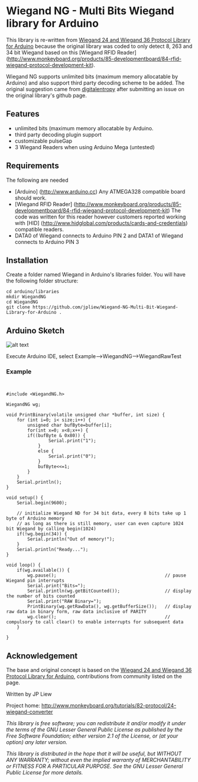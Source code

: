 # Wiegand NG - Multi Bits Wiegand library for Arduino

This library is re-written from [Wiegand 24 and Wiegand 36 Protocol Library for Arduino](https://github.com/monkeyboard/Wiegand-Protocol-Library-for-Arduino) because the original library was coded to only detect 8, 263 and 34 bit Wiegand based on this [Wiegand RFID Reader] (http://www.monkeyboard.org/products/85-developmentboard/84-rfid-wiegand-protocol-development-kit).

Wiegand NG supports unlimited bits (maximum memory allocatable by Arduino) and also support third party decoding scheme to be added. The original suggestion came from [digitalentropy](https://github.com/digitalentropy) after submitting an issue on the original library's github page.

## Features

* unlimited bits (maximum memory allocatable by Arduino.
* third party decoding plugin support
* customizable pulseGap
* 3 Wiegand Readers when using Arduino Mega (untested)

## Requirements

The following are needed 

* [Arduino] (http://www.arduino.cc) Any ATMEGA328 compatible board should work.
* [Wiegand RFID Reader] (http://www.monkeyboard.org/products/85-developmentboard/84-rfid-wiegand-protocol-development-kit) The code was written for this reader however customers reported working with [HID] (http://www.hidglobal.com/products/cards-and-credentials) compatible readers.
* DATA0 of Wiegand connects to Arduino PIN 2 and DATA1 of Wiegand connects to Arduino PIN 3

## Installation 

Create a folder named Wiegand in Arduino's libraries folder.  You will have the following folder structure:

	cd arduino/libraries
	mkdir WiegandNG
	cd WiegandNG
	git clone https://github.com/jpliew/Wiegand-NG-Multi-Bit-Wiegand-Library-for-Arduino .

## Arduino Sketch

![alt text](http://www.monkeyboard.org/images/tutorials/wiegand/wiegand_arduino.png "RFID Reader to Arduino connection diagram")


Execute Arduino IDE, select Example-->WiegandNG-->WiegandRawTest

### Example
<pre><code>

#include &lt;WiegandNG.h&gt;

WiegandNG wg;

void PrintBinary(volatile unsigned char *buffer, int size) {
	for (int i=0; i< size;i++) {
		unsigned char bufByte=buffer[i];
		for(int x=0; x<8;x++) {
		if((bufByte & 0x80)) {
				Serial.print("1");
			}
			else {
				Serial.print("0");
			}
			bufByte<<=1;
		}
	}
	Serial.println();
}

void setup() {
	Serial.begin(9600);

	// initialize Wiegand ND for 34 bit data, every 8 bits take up 1 byte of Arduino memory
	// as long as there is still memory, user can even capture 1024 bit Wiegand by calling begin(1024)
	if(!wg.begin(34)) {										
		Serial.println("Out of memory!");
	}
	Serial.println("Ready...");
}

void loop() {
	if(wg.available()) {
		wg.pause();											// pause Wiegand pin interrupts
		Serial.print("Bits=");
		Serial.println(wg.getBitCounted());					// display the number of bits counted
		Serial.print("RAW Binary=");
		PrintBinary(wg.getRawData(), wg.getBufferSize());	// display raw data in binary form, raw data inclusive of PARITY
		wg.clear();											// compulsory to call clear() to enable interrupts for subsequent data
	}

}
</code></pre>

## Acknowledgement
The base and original concept is based on the [Wiegand 24 and Wiegand 36 Protocol Library for Arduino](https://github.com/monkeyboard/Wiegand-Protocol-Library-for-Arduino), contributions from community listed on the page.

Written by JP Liew

Project home: http://www.monkeyboard.org/tutorials/82-protocol/24-wiegand-converter

*This library is free software; you can redistribute it and/or modify it under the terms of the GNU Lesser General Public License as published by the Free Software Foundation; either version 2.1 of the License, or (at your option) any later version.*

*This library is distributed in the hope that it will be useful, but WITHOUT ANY WARRANTY; without even the implied warranty of MERCHANTABILITY or FITNESS FOR A PARTICULAR PURPOSE.  See the GNU Lesser General Public License for more details.*